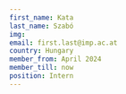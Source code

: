 ```yaml
---
first_name: Kata
last_name: Szabó
img: 
email: first.last@imp.ac.at
country: Hungary
member_from: April 2024
member_till: now
position: Intern
---
```

